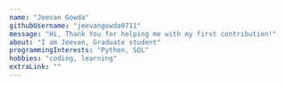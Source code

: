 ```yaml
---
name: "Jeevan Gowda"
githubUsername: "jeevangowda0711"
message: "Hi, Thank You for helping me with my first contribution!"
about: "I am Jeevan, Graduate student"
programmingInterests: "Python, SQL"
hobbies: "coding, learning"
extraLink: ""
---
```

